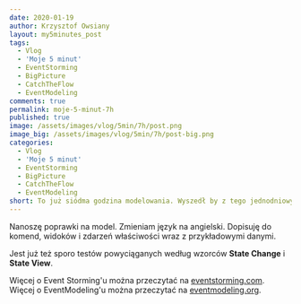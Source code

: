 ```yaml
---
date: 2020-01-19
author: Krzysztof Owsiany
layout: my5minutes_post
tags:
  - Vlog
  - 'Moje 5 minut'
  - EventStorming
  - BigPicture
  - CatchTheFlow
  - EventModeling
comments: true
permalink: moje-5-minut-7h
published: true
image: /assets/images/vlog/5min/7h/post.png
image_big: /assets/images/vlog/5min/7h/post-big.png
categories:
  - Vlog
  - 'Moje 5 minut'
  - EventStorming
  - BigPicture
  - CatchTheFlow
  - EventModeling
short: To już siódma godzina modelowania. Wyszedł by z tego jednodniowy warsztat. Model jest już bardzo zaawansowany. Częściowo zmieniłem na język angielski podczas wyciągania testów BDD.
---
```

Nanoszę poprawki na model. Zmieniam język na angielski. Dopisuję do komend, widoków i zdarzeń właściwości wraz z przykładowymi danymi.

Jest już też sporo testów powyciąganych według wzorców **State Change** i **State View**.

Więcej o Event Storming'u można przeczytać na [eventstorming.com](https://www.eventstorming.com).
Więcej o EventModeling'u można przeczytać na [eventmodeling.org](https://eventmodeling.org).
